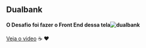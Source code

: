 ## Dualbank
#### O Desafio foi fazer o Front End dessa tela![dualbank](https://user-images.githubusercontent.com/65264902/108632635-b8b3e300-744e-11eb-9a40-38072fc49850.jpg)
[Veja o video](https://youtu.be/Nw0P_3zvmUI)
☕️ ❤️
